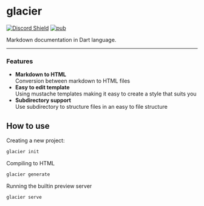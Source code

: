 # glacier

[![Discord Shield](https://discordapp.com/api/guilds/846136758470443069/widget.png?style=shield)](https://discord.gg/m3tNPpwmRg)
[![pub](https://img.shields.io/pub/v/glacier.svg)](https://pub.dartlang.org/packages/glacier)

Markdown documentation in Dart language.

<hr />

### Features

-   **Markdown to HTML**<br>
    Conversion between markdown to HTML files
-   **Easy to edit template**<br>
    Using mustache templates making it easy to create a style that suits you
-   **Subdirectory support**<br>
    Use subdirectory to structure files in an easy to file structure

## How to use

Creating a new project:

```bash
glacier init
```

Compiling to HTML

```bash
glacier generate
```

Running the builtin preview server

```bash
glacier serve
```

